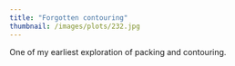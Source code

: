```yaml
---
title: "Forgotten contouring"
thumbnail: /images/plots/232.jpg
---
```


One of my earliest exploration of packing and contouring.